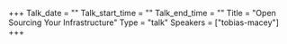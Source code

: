 +++
Talk_date = ""
Talk_start_time = ""
Talk_end_time = ""
Title = "Open Sourcing Your Infrastructure"
Type = "talk"
Speakers = ["tobias-macey"]
+++


